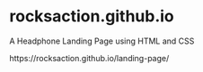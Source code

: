 # rocksaction.github.io
<p>A Headphone Landing Page using HTML and CSS</p>
https://rocksaction.github.io/landing-page/
